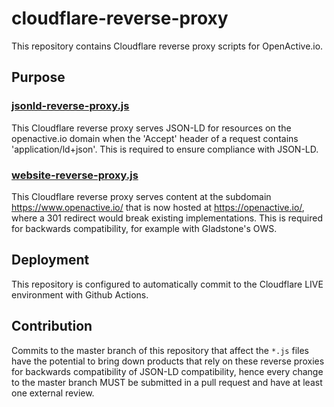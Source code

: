 # cloudflare-reverse-proxy
This repository contains Cloudflare reverse proxy scripts for OpenActive.io.

## Purpose

### [jsonld-reverse-proxy.js](jsonld-reverse-proxy.js)
This Cloudflare reverse proxy serves JSON-LD for resources on the openactive.io domain when the 'Accept' header of a request contains 'application/ld+json'. This is required to ensure compliance with JSON-LD.

### [website-reverse-proxy.js](website-reverse-proxy.js)
This Cloudflare reverse proxy serves content at the subdomain https://www.openactive.io/ that is now hosted at https://openactive.io/, where a 301 redirect would break existing implementations. This is required for backwards compatibility, for example with Gladstone's OWS.

## Deployment 

This repository is configured to automatically commit to the Cloudflare LIVE environment with Github Actions.

## Contribution
Commits to the master branch of this repository that affect the `*.js` files have the potential to bring down products that rely on these reverse proxies for backwards compatibility of JSON-LD compatibility, hence every change to the master branch MUST be submitted in a pull request and have at least one external review.
